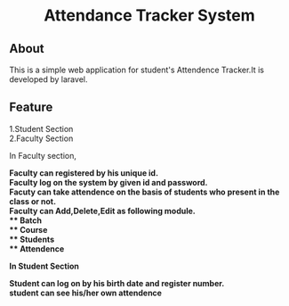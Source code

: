 <h1 align="center">Attendance Tracker System</h1>

## About

This is a simple web application for student's Attendence Tracker.It is developed by laravel.

## Feature 
1.Student Section <br>
2.Faculty Section <br>

In Faculty section,</br>

   <b><b>Faculty can registered by his unique id.</br>
   Faculty log on the system by given id and password.</br>
   Facuty can take attendence on the basis of students who present in the class or not.</br>
   Faculty can Add,Delete,Edit as following module.</br>
      ** Batch</br>
      ** Course </br>
      ** Students </br>
      ** Attendence </br>
     
     
 <p>In Student Section</p>
  <b>Student can log on by his birth date and register number. </br>
  student can see his/her own attendence</br>

